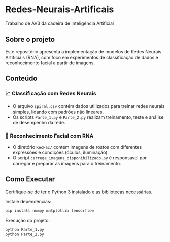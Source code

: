 # Redes-Neurais-Artificais
Trabalho de AV3 da cadeira de Inteligência Artificial

## Sobre o projeto

Este repositório apresenta a implementação de modelos de Redes Neurais Artificiais (RNA), com foco em experimentos de classificação de dados e reconhecimento facial a partir de imagens.

## Conteúdo

### 📈 Classificação com Redes Neurais
- O arquivo `spiral.csv` contém dados utilizados para treinar redes neurais simples, lidando com padrões não lineares.
- Os scripts `Parte_1.py` e `Parte_2.py` realizam treinamento, teste e análise de desempenho da rede.

### 🧠 Reconhecimento Facial com RNA
- O diretório `RecFac/` contém imagens de rostos com diferentes expressões e condições (óculos, iluminação).
- O script `carrega_imagens_disponibilizado.py` é responsável por carregar e preparar as imagens para o treinamento.

## Como Executar

Certifique-se de ter o Python 3 instalado e as bibliotecas necessárias.

Instale dependências:

```bash
pip install numpy matplotlib tensorflow
```

Execução do projeto:

```bash
python Parte_1.py
python Parte_2.py
```
